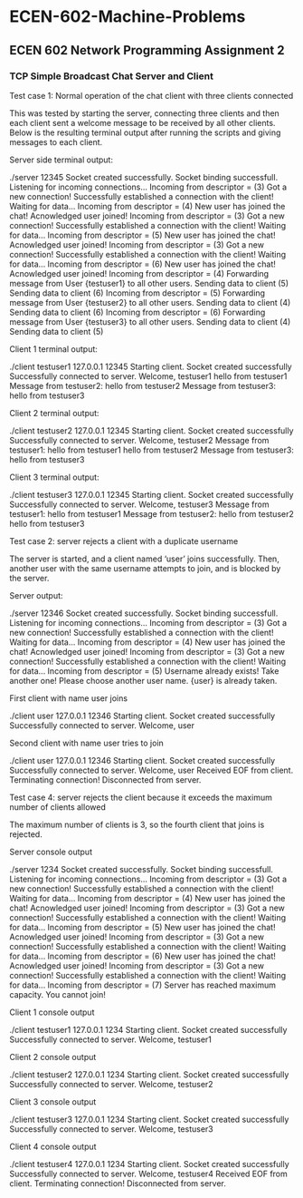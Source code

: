 # ECEN-602-Machine-Problems

## ECEN 602 Network Programming Assignment 2
### TCP Simple Broadcast Chat Server and Client

Test case 1: Normal operation of the chat client with three clients connected

This was tested by starting the server, connecting three clients and then each client sent a welcome message to be received by all other clients. Below is the resulting terminal output after running the scripts and giving messages to each client. 

Server side terminal output: 


./server 12345
Socket created successfully.
Socket binding successfull.
Listening for incoming connections...
Incoming from descriptor = (3)
Got a new connection!
Successfully established a connection with the client!
Waiting for data...
Incoming from descriptor = (4)
New user has joined the chat!
Acnowledged user joined!
Incoming from descriptor = (3)
Got a new connection!
Successfully established a connection with the client!
Waiting for data...
Incoming from descriptor = (5)
New user has joined the chat!
Acnowledged user joined!
Incoming from descriptor = (3)
Got a new connection!
Successfully established a connection with the client!
Waiting for data...
Incoming from descriptor = (6)
New user has joined the chat!
Acnowledged user joined!
Incoming from descriptor = (4)
Forwarding message from User {testuser1} to all other users.
Sending data to client (5)
Sending data to client (6)
Incoming from descriptor = (5)
Forwarding message from User {testuser2} to all other users.
Sending data to client (4)
Sending data to client (6)
Incoming from descriptor = (6)
Forwarding message from User {testuser3} to all other users.
Sending data to client (4)
Sending data to client (5)

Client 1 terminal output:


./client testuser1 127.0.0.1 12345
Starting client.
Socket created successfully
Successfully connected to server.
Welcome, testuser1
hello from testuser1
Message from testuser2: hello from testuser2
Message from testuser3: hello from testuser3


Client 2 terminal output:


./client testuser2 127.0.0.1 12345
Starting client.
Socket created successfully
Successfully connected to server.
Welcome, testuser2
Message from testuser1: hello from testuser1
hello from testuser2
Message from testuser3: hello from testuser3

Client 3 terminal output: 


./client testuser3 127.0.0.1 12345
Starting client.
Socket created successfully
Successfully connected to server.
Welcome, testuser3
Message from testuser1: hello from testuser1
Message from testuser2: hello from testuser2
hello from testuser3



Test case 2: server rejects a client with a duplicate username

The server is started, and a client named ‘user’ joins successfully. Then, another user with the same username attempts to join, and is blocked by the server. 

Server output:


./server 12346
Socket created successfully.
Socket binding successfull.
Listening for incoming connections...
Incoming from descriptor = (3)
Got a new connection!
Successfully established a connection with the client!
Waiting for data...
Incoming from descriptor = (4)
New user has joined the chat!
Acnowledged user joined!
Incoming from descriptor = (3)
Got a new connection!
Successfully established a connection with the client!
Waiting for data...
Incoming from descriptor = (5)
Username already exists! Take another one!
Please choose another user name. {user} is already taken.

First client with name user joins


./client user 127.0.0.1 12346
Starting client.
Socket created successfully
Successfully connected to server.
Welcome, user

Second client with name user tries to join


./client user 127.0.0.1 12346
Starting client.
Socket created successfully
Successfully connected to server.
Welcome, user
Received EOF from client. Terminating connection!
Disconnected from server.





Test case 4: server rejects the client because it exceeds the maximum number of clients allowed

The maximum number of clients is 3, so the fourth client that joins is rejected. 

Server console output


./server 1234
Socket created successfully.
Socket binding successfull.
Listening for incoming connections...
Incoming from descriptor = (3)
Got a new connection!
Successfully established a connection with the client!
Waiting for data...
Incoming from descriptor = (4)
New user has joined the chat!
Acnowledged user joined!
Incoming from descriptor = (3)
Got a new connection!
Successfully established a connection with the client!
Waiting for data...
Incoming from descriptor = (5)
New user has joined the chat!
Acnowledged user joined!
Incoming from descriptor = (3)
Got a new connection!
Successfully established a connection with the client!
Waiting for data...
Incoming from descriptor = (6)
New user has joined the chat!
Acnowledged user joined!
Incoming from descriptor = (3)
Got a new connection!
Successfully established a connection with the client!
Waiting for data...
Incoming from descriptor = (7)
Server has reached maximum capacity. You cannot join!

Client 1 console output


./client testuser1 127.0.0.1 1234
Starting client.
Socket created successfully
Successfully connected to server.
Welcome, testuser1

Client 2 console output


./client testuser2 127.0.0.1 1234
Starting client.
Socket created successfully
Successfully connected to server.
Welcome, testuser2

Client 3 console output


./client testuser3 127.0.0.1 1234
Starting client.
Socket created successfully
Successfully connected to server.
Welcome, testuser3

Client 4 console output


./client testuser4 127.0.0.1 1234
Starting client.
Socket created successfully
Successfully connected to server.
Welcome, testuser4
Received EOF from client. Terminating connection!
Disconnected from server.

